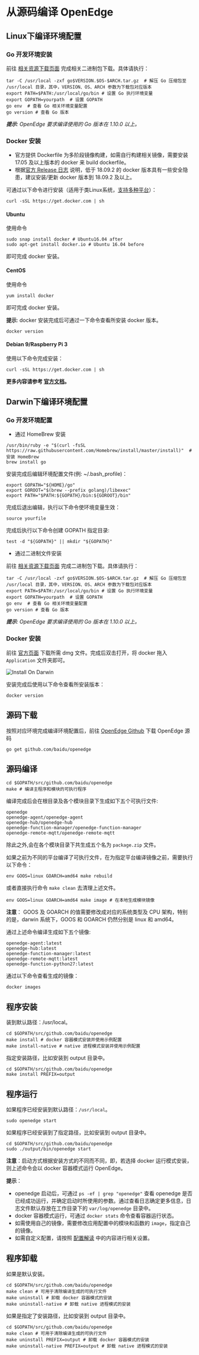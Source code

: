 # 从源码编译 OpenEdge

## Linux下编译环境配置

### Go 开发环境安装

前往 [相关资源下载页面](../Resources-download.md) 完成相关二进制包下载。具体请执行：

```shell
tar -C /usr/local -zxf go$VERSION.$OS-$ARCH.tar.gz  # 解压 Go 压缩包至 /usr/local 目录，其中，VERSION、OS、ARCH 参数为下载包对应版本
export PATH=$PATH:/usr/local/go/bin # 设置 Go 执行环境变量
export GOPATH=yourpath  # 设置 GOPATH
go env  # 查看 Go 相关环境变量配置
go version # 查看 Go 版本
```

_**提示**: OpenEdge 要求编译使用的 Go 版本在 1.10.0 以上。_

### Docker 安装

- 官方提供 Dockerfile 为多阶段镜像构建，如需自行构建相关镜像，需要安装 17.05 及以上版本的 docker 来 build dockerfile。
- 根据[官方 Release 日志](https://docs.docker.com/engine/release-notes/#18092) 说明，低于 18.09.2 的 docker 版本具有一些安全隐患，建议安装/更新 docker 版本到 18.09.2 及以上。

可通过以下命令进行安装（适用于类Linux系统，[支持多种平台](./Support-platforms.md)）：

```shell
curl -sSL https://get.docker.com | sh
```

#### Ubuntu

使用命令

```shell
sudo snap install docker # Ubuntu16.04 after
sudo apt-get install docker.io # Ubuntu 16.04 before
```

即可完成 docker 安装。

#### CentOS

使用命令

```shell
yum install docker
```

即可完成 docker 安装。

**提示**: docker 安装完成后可通过一下命令查看所安装 docker 版本。

```shell
docker version
```

#### Debian 9/Raspberry Pi 3

使用以下命令完成安装：

```shell
curl -sSL https://get.docker.com | sh
```

**更多内容请参考 [官方文档](https://docs.docker.com/install/)。**

## Darwin下编译环境配置

### Go 开发环境配置

+ 通过 HomeBrew 安装

```shell
/usr/bin/ruby -e "$(curl -fsSL https://raw.githubusercontent.com/Homebrew/install/master/install)"  # 安装 HomeBrew
brew install go
```

安装完成后编辑环境配置文件(例: ~/.bash_profile)：

```shell
export GOPATH="${HOME}/go"
export GOROOT="$(brew --prefix golang)/libexec"
export PATH="$PATH:${GOPATH}/bin:${GOROOT}/bin"
```

完成后退出编辑，执行以下命令使环境变量生效：

```shell
source yourfile
```

完成后执行以下命令创建 GOPATH 指定目录:

```shell
test -d "${GOPATH}" || mkdir "${GOPATH}"
```

+ 通过二进制文件安装

前往 [相关资源下载页面](../Resources-download.md) 完成二进制包下载。具体请执行：

```shell
tar -C /usr/local -zxf go$VERSION.$OS-$ARCH.tar.gz  # 解压 Go 压缩包至 /usr/local 目录，其中，VERSION、OS、ARCH 参数为下载包对应版本
export PATH=$PATH:/usr/local/go/bin # 设置 Go 执行环境变量
export GOPATH=yourpath  # 设置 GOPATH
go env  # 查看 Go 相关环境变量配置
go version # 查看 Go 版本
```

_**提示**: OpenEdge 要求编译使用的 Go 版本在 1.10.0 以上。_

### Docker 安装

前往 [官方页面](https://hub.docker.com/editions/community/docker-ce-desktop-mac) 下载所需 dmg 文件。完成后双击打开，将 docker 拖入 `Application` 文件夹即可。

![Install On Darwin](../../images/setup/docker-install-on-mac.png)

安装完成后使用以下命令查看所安装版本：

```shell
docker version
```

## 源码下载

按照对应环境完成编译环境配置后，前往 [OpenEdge Github](https://github.com/baidu/openedge) 下载 OpenEdge 源码

```shell
go get github.com/baidu/openedge
```

## 源码编译

```shell
cd $GOPATH/src/github.com/baidu/openedge
make # 编译主程序和模块的可执行程序
```

编译完成后会在根目录及各个模块目录下生成如下五个可执行文件:

```shell
openedge
openedge-agent/openedge-agent
openedge-hub/openedge-hub
openedge-function-manager/openedge-function-manager
openedge-remote-mqtt/openedge-remote-mqtt
```

除此之外,会在各个模块目录下共生成五个名为 `package.zip` 文件。

如果之前为不同的平台编译了可执行文件，在为指定平台编译镜像之前，需要执行以下命令：

```shell
env GOOS=linux GOARCH=amd64 make rebuild
```

或者直接执行命令 `make clean` 去清理上述文件。

```shell
env GOOS=linux GOARCH=amd64 make image # 在本地生成模块镜像
```

**注意**： GOOS 及 GOARCH 的值需要修改成对应的系统类型及 CPU 架构，特别的是，darwin 系统下，GOOS 和 GOARCH 仍然分别是 linux 和 amd64。

通过上述命令编译生成如下五个镜像:

```shell
openedge-agent:latest
openedge-hub:latest
openedge-function-manager:latest
openedge-remote-mqtt:latest
openedge-function-python27:latest
```

通过以下命令查看生成的镜像：

```shell
docker images
```

## 程序安装

装到默认路径：/usr/local。

```shell
cd $GOPATH/src/github.com/baidu/openedge
make install # docker 容器模式安装并使用示例配置
make install-native # native 进程模式安装并使用示例配置
```

指定安装路径，比如安装到 output 目录中。

```shell
cd $GOPATH/src/github.com/baidu/openedge
make install PREFIX=output
```

## 程序运行

如果程序已经安装到默认路径：`/usr/local`。

```shell
sudo openedge start
```

如果程序已经安装到了指定路径，比如安装到 output 目录中。

```shell
cd $GOPATH/src/github.com/baidu/openedge
sudo ./output/bin/openedge start
```

**注意**：启动方式根据安装方式的不同而不同，即，若选择 docker 运行模式安装，则上述命令会以 docker 容器模式运行 OpenEdge。

**提示**：

- openedge 启动后，可通过 `ps -ef | grep "openedge"` 查看 openedge 是否已经成功运行，并确定启动时所使用的参数。通过查看日志确定更多信息，日志文件默认存放在工作目录下的 `var/log/openedge` 目录中。
- docker 容器模式运行，可通过 `docker stats` 命令查看容器运行状态。
- 如需使用自己的镜像，需要修改应用配置中的模块和函数的 `image`，指定自己的镜像。
- 如需自定义配置，请按照 [配置解读](../tutorials/Config-interpretation.md) 中的内容进行相关设置。

## 程序卸载

如果是默认安装。

```shell
cd $GOPATH/src/github.com/baidu/openedge
make clean # 可用于清除编译生成的可执行文件
make uninstall # 卸载 docker 容器模式的安装
make uninstall-native # 卸载 native 进程模式的安装
```

如果是指定了安装路径，比如安装到 output 目录中。

```shell
cd $GOPATH/src/github.com/baidu/openedge
make clean # 可用于清除编译生成的可执行文件
make uninstall PREFIX=output # 卸载 docker 容器模式的安装
make uninstall-native PREFIX=output # 卸载 native 进程模式的安装
```